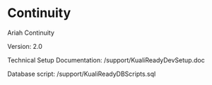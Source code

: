 Continuity
==========

Ariah Continuity


Version: 2.0

Technical Setup Documentation:
  /support/KualiReadyDevSetup.doc
    
Database script:
  /support/KualiReadyDBScripts.sql
